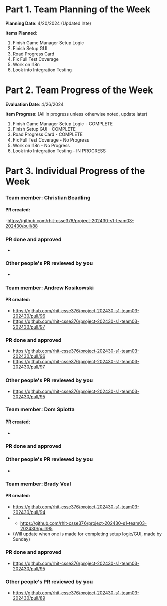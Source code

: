 # Part 1. Team Planning of the Week
**Planning Date**: 4/20/2024 (Updated late)

**Items Planned**:
1. Finish Game Manager Setup Logic
2. Finish Setup GUI
3. Road Progress Card
4. Fix Full Test Coverage
5. Work on I18n
6. Look into Integration Testing
   
# Part 2. Team Progress of the Week
**Evaluation Date**: 4/26/2024

**Item Progress**: (All in progress unless otherwise noted, update later)
1. Finish Game Manager Setup Logic - COMPLETE
2. Finish Setup GUI - COMPLETE
3. Road Progress Card - COMPLETE
4. Fix Full Test Coverage - No Progress
5. Work on I18n - No Progress
6. Look into Integration Testing - IN PROGRESS

# Part 3. Individual Progress of the Week
### Team member: Christian Beadling
#### PR created:
-https://github.com/rhit-csse376/project-202430-s1-team03-202430/pull/88

### PR done and approved
-

### Other people's PR reviewed by you
- 

### Team member: Andrew Kosikowski
#### PR created:
- https://github.com/rhit-csse376/project-202430-s1-team03-202430/pull/96
- https://github.com/rhit-csse376/project-202430-s1-team03-202430/pull/97

### PR done and approved
- https://github.com/rhit-csse376/project-202430-s1-team03-202430/pull/96
- https://github.com/rhit-csse376/project-202430-s1-team03-202430/pull/97

### Other people's PR reviewed by you
- https://github.com/rhit-csse376/project-202430-s1-team03-202430/pull/95

### Team member: Dom Spiotta
#### PR created:
-

### PR done and approved


### Other people's PR reviewed by you
-
### Team member: Brady Veal
#### PR created:
- https://github.com/rhit-csse376/project-202430-s1-team03-202430/pull/94
- - https://github.com/rhit-csse376/project-202430-s1-team03-202430/pull/95
- (Will update when one is made for completing setup logic/GUI, made by Sunday)

### PR done and approved
- https://github.com/rhit-csse376/project-202430-s1-team03-202430/pull/95

### Other people's PR reviewed by you
- https://github.com/rhit-csse376/project-202430-s1-team03-202430/pull/89
  
